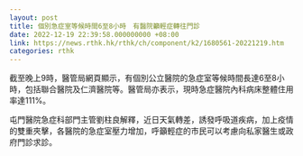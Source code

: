 ```yaml
---
layout: post
title: 個別急症室等候時間6至8小時　有醫院籲輕症轉往門診
date: 2022-12-19 22:39:58.000000000 +08:00
link: https://news.rthk.hk/rthk/ch/component/k2/1680561-20221219.htm
categories: rthk
---
```


截至晚上9時，醫管局網頁顯示，有個別公立醫院的急症室等候時間長達6至8小時，包括聯合醫院及仁濟醫院等。醫管局亦表示，現時急症醫院內科病床整體住用率達111%。

屯門醫院急症科部門主管劉柱良解釋，近日天氣轉差，誘發呼吸道疾病，加上疫情的雙重夾擊，各醫院的急症室壓力增加，呼籲輕症的市民可以考慮向私家醫生或政府門診求診。
